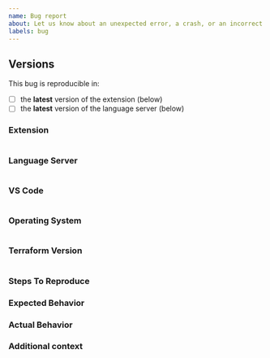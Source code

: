 ```yaml
---
name: Bug report
about: Let us know about an unexpected error, a crash, or an incorrect behavior.
labels: bug
---
```


## Versions

This bug is reproducible in:
- [ ] the **latest** version of the extension (below)
- [ ] the **latest** version of the language server (below)

### Extension
<!--
Find this in the VS Code UI: Extensions Pane -> Installed -> HashiCorp Terraform
-->
```

```

### Language Server
<!--
Find this from the first few lines of relevant Output pane:
View -> Output -> Terraform azurerm Provider
-->
```

```

### VS Code
<!--
Copy this from VS Code
 - Windows/Linux: Help -> About
 - macOS: Code -> About Visual Studio Code
-->
```

```

### Operating System
<!--
Find version and build (32-bit or 64-bit) of your OS
 - macOS: Apple logo -> About This Mac
 - Windows: right-click on Windows logo -> Settings -> Device and Windows specifications
 - Linux: `uname -a`
   - Ubuntu: `cat /etc/issue`

Also note whether you use WSL (Windows Subsystem for Linux) when on Windows.
-->
```

```

### Terraform Version
<!--
Output of `terraform version`
-->
```

```

### Steps To Reproduce
<!--
Steps to reproduce the behavior:

1. Go to '...'
2. Type '...'
3. See error

Include any relevant Terraform configuration or project structure:

```terraform
resource "github_repository" "test" {
  name = "vscode-terraform"
}

# etc...
```
You can use `tree` to output ASCII-based hierarchy of your project.

If applicable, add screenshots to help explain your problem.
-->

### Expected Behavior
<!-- What should have happened? -->

### Actual Behavior
<!-- What actually happened? -->

### Additional context
<!--
Add any other context about the problem here.
Note whether you use any tools for managing Terraform version/execution (e.g. `tfenv`)
any credentials helpers, or whether you have any other Terraform extensions installed.
-->
